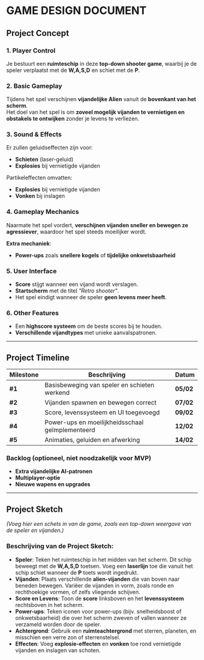 # **GAME DESIGN DOCUMENT**

## **Project Concept**

### **1. Player Control**  
Je bestuurt een **ruimteschip** in deze **top-down shooter game**, waarbij je de speler verplaatst met de **W,A,S,D** en schiet met de **P**.  

### **2. Basic Gameplay**  
Tijdens het spel verschijnen **vijandelijke Alien** vanuit de **bovenkant van het scherm**.  
Het doel van het spel is om **zoveel mogelijk vijanden te vernietigen en obstakels te ontwijken** zonder je levens te verliezen.  

### **3. Sound & Effects**  
Er zullen geluidseffecten zijn voor:  
- **Schieten** (laser-geluid)  
- **Explosies** bij vernietigde vijanden  

Partikeleffecten omvatten:  
- **Explosies** bij vernietigde vijanden  
- **Vonken** bij inslagen  

### **4. Gameplay Mechanics**  
Naarmate het spel vordert, **verschijnen vijanden sneller en bewegen ze agressiever**, waardoor het spel steeds moeilijker wordt.  

**Extra mechaniek**:  
- **Power-ups** zoals **snellere kogels** of **tijdelijke onkwetsbaarheid**  

### **5. User Interface**  
- **Score** stijgt wanneer een vijand wordt verslagen.   
- **Startscherm** met de titel *"Retro shooter"*.  
- Het spel eindigt wanneer de speler **geen levens meer heeft**.  

### **6. Other Features**  
- Een **highscore systeem** om de beste scores bij te houden.  
- **Verschillende vijandtypes** met unieke aanvalspatronen.  

---

## **Project Timeline**

| **Milestone** | **Beschrijving** | **Datum** |
|--------------|----------------|----------|
| **#1** | Basisbeweging van speler en schieten werkend | **05/02** |
| **#2** | Vijanden spawnen en bewegen correct | **07/02** |
| **#3** | Score, levenssysteem en UI toegevoegd | **09/02** |
| **#4** | Power-ups en moeilijkheidsschaal geïmplementeerd | **12/02** |
| **#5** | Animaties, geluiden en afwerking | **14/02** |

### **Backlog (optioneel, niet noodzakelijk voor MVP)**  
- **Extra vijandelijke AI-patronen**  
- **Multiplayer-optie**  
- **Nieuwe wapens en upgrades**  

---

## **Project Sketch**  

*(Voeg hier een schets in van de game, zoals een top-down weergave van de speler en vijanden.)*

### **Beschrijving van de Project Sketch**:
- **Speler**: Teken het ruimteschip in het midden van het scherm. Dit schip beweegt met de **W,A,S,D** toetsen. Voeg een **laserlijn** toe die vanuit het schip schiet wanneer de **P** toets wordt ingedrukt.
- **Vijanden**: Plaats verschillende **alien-vijanden** die van boven naar beneden bewegen. Variëer de vijanden in vorm, zoals ronde en rechthoekige vormen, of zelfs vliegende schijven.
- **Score en Levens**: Toon de **score** linksboven en het **levenssysteem** rechtsboven in het scherm.
- **Power-ups**: Teken iconen voor power-ups (bijv. snelheidsboost of onkwetsbaarheid) die over het scherm zweven of vallen wanneer ze verzameld worden door de speler.
- **Achtergrond**: Gebruik een **ruimteachtergrond** met sterren, planeten, en misschien een verre zon of sterrenstelsel.
- **Effecten**: Voeg **explosie-effecten** en **vonken** toe rond vernietigde vijanden en inslagen van schoten.


